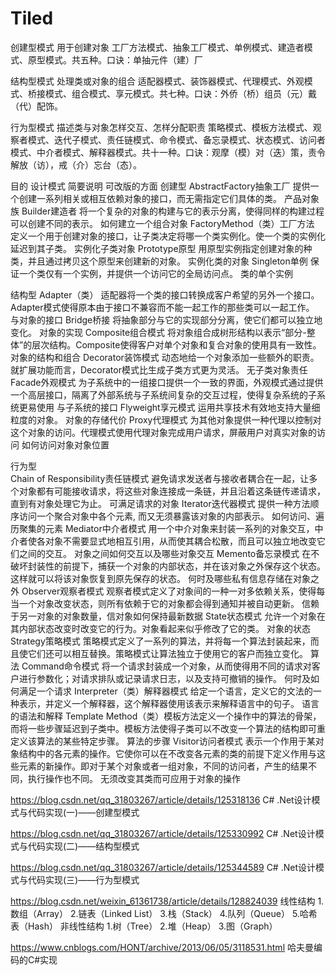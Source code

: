 # Tiled


创建型模式		用于创建对象			工厂方法模式、抽象工厂模式、单例模式、建造者模式、原型模式。共五种。口诀：单抽元件（建）厂

结构型模式		处理类或对象的组合		适配器模式、装饰器模式、代理模式、外观模式、桥接模式、组合模式、享元模式。共七种。口诀：外侨（桥）组员（元）戴（代）配饰。

行为型模式		描述类与对象怎样交互、怎样分配职责		策略模式、模板方法模式、观察者模式、迭代子模式、责任链模式、命令模式、备忘录模式、状态模式、访问者模式、中介者模式、解释器模式。共十一种。口诀：观摩（模）对（迭）策，责令解放（访），戒（介）忘台（态）。



目的 				设计模式 													简要说明 														可改版的方面
创建型
				AbstractFactory抽象工厂		提供一个创建一系列相关或相互依赖对象的接口，而无需指定它们具体的类。								产品对象族
				Builder建造者				将一个复杂的对象的构建与它的表示分离，使得同样的构建过程可以创建不同的表示。						如何建立一个组合对象
				FactoryMethod（类）工厂方法	定义一个用于创建对象的接口，让子类决定将哪一个类实例化。使一个类的实例化延迟到其子类。				实例化子类对象
				Prototype原型				用原型实例指定创建对象的种类，并且通过拷贝这个原型来创建新的对象。									实例化类的对象
				Singleton单例				保证一个类仅有一个实例，并提供一个访问它的全局访问点。												类的单个实例
				
结构型
				Adapter（类）				适配器将一个类的接口转换成客户希望的另外一个接口。Adapter模式使得原本由于接口不兼容而不能一起工作的那些类可以一起工作。				与对象的接口
				Bridge桥接					将抽象部分与它的实现部分分离，使它们都可以独立地变化。												对象的实现
				Composite组合模式			将对象组合成树形结构以表示“部分-整体”的层次结构。Composite使得客户对单个对象和复合对象的使用具有一致性。							对象的结构和组合
				Decorator装饰模式			动态地给一个对象添加一些额外的职责。就扩展功能而言，Decorator模式比生成子类方式更为灵活。			无子类对象责任
				Facade外观模式				为子系统中的一组接口提供一个一致的界面，外观模式通过提供一个高层接口，隔离了外部系统与子系统间复杂的交互过程，使得复杂系统的子系统更易使用		与子系统的接口
				Flyweight享元模式			运用共享技术有效地支持大量细粒度的对象。															对象的存储代价
				Proxy代理模式				为其他对象提供一种代理以控制对这个对象的访问。代理模式使用代理对象完成用户请求，屏蔽用户对真实对象的访问							如何访问对象对象位置
				
行为型				
				Chain of Responsibility责任链模式	避免请求发送者与接收者耦合在一起，让多个对象都有可能接收请求，将这些对象连接成一条链，并且沿着这条链传递请求，直到有对象处理它为止。		可满足请求的对象
				Iterator迭代器模式			提供一种方法顺序访问一个聚合对象中各个元素, 而又无须暴露该对象的内部表示。							如何访问、遍历聚集的元素
				Mediator中介者模式			用一个中介对象来封装一系列的对象交互，中介者使各对象不需要显式地相互引用，从而使其耦合松散，而且可以独立地改变它们之间的交互。						对象之间如何交互以及哪些对象交互
				Memento备忘录模式			在不破坏封装性的前提下，捕获一个对象的内部状态，并在该对象之外保存这个状态。这样就可以将该对象恢复到原先保存的状态。				何时及哪些私有信息存储在对象之外
				Observer观察者模式			观察者模式定义了对象间的一种一对多依赖关系，使得每当一个对象改变状态，则所有依赖于它的对象都会得到通知并被自动更新。				信赖于另一对象的对象数量，信对象如何保持最新数据
				State状态模式				允许一个对象在其内部状态改变时改变它的行为。对象看起来似乎修改了它的类。							对象的状态
				Strategy策略模式			策略模式定义了一系列的算法，并将每一个算法封装起来，而且使它们还可以相互替换。策略模式让算法独立于使用它的客户而独立变化。			算法
				Command命令模式				将一个请求封装成一个对象，从而使得用不同的请求对客户进行参数化；对请求排队或记录请求日志，以及支持可撤销的操作。					何时及如何满足一个请求
				Interpreter（类）解释器模式	给定一个语言，定义它的文法的一种表示，并定义一个解释器，这个解释器使用该表示来解释语言中的句子。									语言的语法和解释
				Template Method（类）模板方法定义一个操作中的算法的骨架，而将一些步骤延迟到子类中。模板方法使得子类可以不改变一个算法的结构即可重定义该算法的某些特定步骤。		算法的步骤
				Visitor访问者模式			表示一个作用于某对象结构中的各元素的操作。它使你可以在不改变各元素的类的前提下定义作用与这些元素的新操作。即对于某个对象或者一组对象，不同的访问者，产生的结果不同，执行操作也不同。	无须改变其类而可应用于对象的操作
			

https://blog.csdn.net/qq_31803267/article/details/125318136
C# .Net设计模式与代码实现(一)——创建型模式

https://blog.csdn.net/qq_31803267/article/details/125330992
C# .Net设计模式与代码实现(二)——结构型模式

https://blog.csdn.net/qq_31803267/article/details/125344589
C# .Net设计模式与代码实现(三)——行为型模式




https://blog.csdn.net/weixin_61361738/article/details/128824039
线性结构
1.数组（Array）
2.链表（Linked List）
3.栈（Stack）
4.队列（Queue）
5.哈希表（Hash）
非线性结构
1.树（Tree）
2.堆（Heap）
3.图（Graph）

https://www.cnblogs.com/HONT/archive/2013/06/05/3118531.html
哈夫曼编码的C#实现